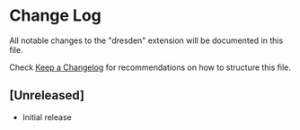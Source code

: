 # Change Log

All notable changes to the "dresden" extension will be documented in this file.

Check [Keep a Changelog](http://keepachangelog.com/) for recommendations on how to structure this file.

## [Unreleased]

- Initial release
